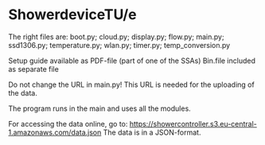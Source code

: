 # ShowerdeviceTU/e
The right files are:
boot.py;
cloud.py;
display.py;
flow.py;
main.py;
ssd1306.py;
temperature.py;
wlan.py;
timer.py;
temp_conversion.py

Setup guide available as PDF-file (part of one of the SSAs)
Bin.file included as separate file

Do not change the URL in main.py!
This URL is needed for the uploading of the data.

The program runs in the main and uses all the modules. 

For accessing the data online, go to: https://showercontroller.s3.eu-central-1.amazonaws.com/data.json
The data is in a JSON-format.
